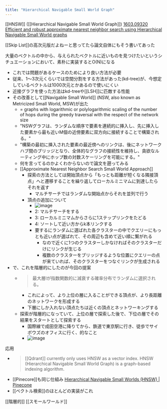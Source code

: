 ```yaml
---
title: "Hierarchical Navigable Small World Graph"
---
```


[[HNSW]] ([[Hierarchical Navigable Small World Graph]])
[1603.09320 Efficient and robust approximate nearest neighbor search using Hierarchical Navigable Small World graphs](https://arxiv.org/abs/1603.09320)

[[Skip List]]の高次元版だよねーと思ってたら論文自体にもそう書いてあった

大量のベクトルの中から、与えられたベクトルに近いものを見つけたいというシチュエーションにおいて、素朴に実装するとO(N)になる
- これでは問題があるケースのためにより良い方法が必要
- 従来、1〜3次元くらいでは空間分割をする方法があった(kd-tree)が、今想定しているベクトルは1000次元とかあるので使いにくい
- 近接グラフを使った方法はkd-treeや[[LSH]]に匹敵する性能
- その改善として[[Navigable Small World]] (NSW, also known as Metricized Small World, MSW)が出た
    - = graphs with logarithmic or polylogarithmic scaling of the number of hops during the greedy traversal with the respect of the network size
    - "NSWグラフは、ランダムな順序で要素を連続的に挿入し、先に挿入した要素から最も近いM個の近傍要素に双方向に接続することで構築される。"
    - "構築の最初に挿入された要素の最近傍へのリンクは、後にネットワークハブ間のブリッジとなり、全体的なグラフの接続性を維持し、貪欲なルーティング中にホップ数の対数スケーリングを可能にする。"
    - 何を言ってるのかよくわからないので論文を遡ってみる
    - [[Approximate Nearest Neighbor Search Small World Approach]]
        - 探索の方法としては開始頂点から「もっとも距離が短くなる隣接頂点」へと遷移することを繰り返してローカルミニマムに到達したらそれを返す
            - マルチサーチではランダムな開始点からそれを並列で行う
        - 頂点の追加について
            - ![image](https://gyazo.com/96e01867c473d89d66bda7ec12ea5845/thumb/1000)
            - 2: マルチサーチをする
            - 3: ローカルミニマムからさらに1ステップリンクをたどる
            - 4: ソートして近い方からk本リンクする
            - 要するにランダムに選ばれた各クラスターの中でクエリーにもっとも近い点が選ばれて、その周辺も含めて近い順に繋がれる
                - なので近くに1つのクラスターしかなければそのクラスターだけにリンクが生じる
                - 複数のクラスターをブリッジするような位置にクエリーの点が来ていれば、そのクラスターをつなぐリンクが生成される
- で、これを階層的にしたのが今回の提案
    - > 最大層lが指数関数的に減衰する確率分布でランダムに選択される。
        - これによって、より上位の層に入ることができる頂点が、より長距離のネットワークを形成する
        - 下層にしか入れない頂点たちは近くの頂点とネットワーキングする
    - 探索が階層的になっていて、上位の層で探索した後で、下位の層でその結果をスタートとして探索する
        - 国際線で成田空港に降りてから、鉄道で東京駅に行き、徒歩でサイボウズのオフィスに行く、的なこと
        - ![image](https://gyazo.com/e9a985adac272e88c5b6230e655c77ba/thumb/1000)


応用
- > [[Qdrant]] currently only uses HNSW as a vector index. HNSW (Hierarchical Navigable Small World Graph) is a graph-based indexing algorithm.
- [[Pinecore]]も同じ仕組み [Hierarchical Navigable Small Worlds (HNSW) | Pinecone](https://www.pinecone.io/learn/hnsw/)
- [[ベクトル検索]]のほとんどの実装がこれ

[[階層的]]
[[スモールワールド]]
